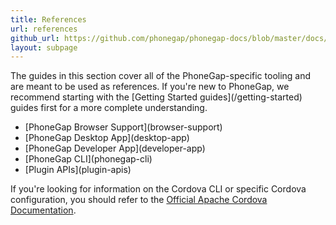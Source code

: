 ```yaml
---
title: References
url: references
github_url: https://github.com/phonegap/phonegap-docs/blob/master/docs/3-references/0-index.html.md
layout: subpage
---
```


<p class="sub-paragraph">The guides in this section cover all of the PhoneGap-specific tooling and are meant to be used as references. If you're new to PhoneGap, we recommend starting with the [Getting Started guides](/getting-started) guides first for a more complete understanding.</p>

<ul class="landing-submenu">
  <li>[PhoneGap Browser Support](browser-support)</li>
  <li>[PhoneGap Desktop App](desktop-app)</li>
  <li>[PhoneGap Developer App](developer-app)</li>
  <li>[PhoneGap CLI](phonegap-cli)</li>
  <li>[Plugin APIs](plugin-apis)</li>
</ul>

If you're looking for information on the Cordova CLI or specific Cordova configuration, you should refer to the [Official Apache Cordova Documentation](http://cordova.apache.org/docs/en/latest/).
